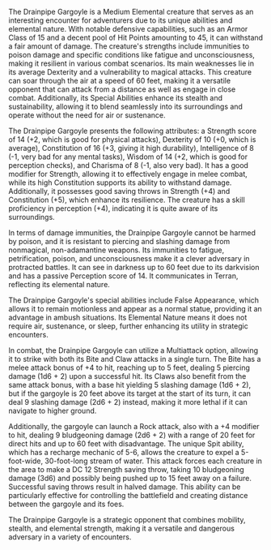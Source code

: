The Drainpipe Gargoyle is a Medium Elemental creature that serves as an interesting encounter for adventurers due to its unique abilities and elemental nature. With notable defensive capabilities, such as an Armor Class of 15 and a decent pool of Hit Points amounting to 45, it can withstand a fair amount of damage. The creature's strengths include immunities to poison damage and specific conditions like fatigue and unconsciousness, making it resilient in various combat scenarios. Its main weaknesses lie in its average Dexterity and a vulnerability to magical attacks. This creature can soar through the air at a speed of 60 feet, making it a versatile opponent that can attack from a distance as well as engage in close combat. Additionally, its Special Abilities enhance its stealth and sustainability, allowing it to blend seamlessly into its surroundings and operate without the need for air or sustenance.

The Drainpipe Gargoyle presents the following attributes: a Strength score of 14 (+2, which is good for physical attacks), Dexterity of 10 (+0, which is average), Constitution of 16 (+3, giving it high durability), Intelligence of 8 (-1, very bad for any mental tasks), Wisdom of 14 (+2, which is good for perception checks), and Charisma of 8 (-1, also very bad). It has a good modifier for Strength, allowing it to effectively engage in melee combat, while its high Constitution supports its ability to withstand damage. Additionally, it possesses good saving throws in Strength (+4) and Constitution (+5), which enhance its resilience. The creature has a skill proficiency in perception (+4), indicating it is quite aware of its surroundings. 

In terms of damage immunities, the Drainpipe Gargoyle cannot be harmed by poison, and it is resistant to piercing and slashing damage from nonmagical, non-adamantine weapons. Its immunities to fatigue, petrification, poison, and unconsciousness make it a clever adversary in protracted battles. It can see in darkness up to 60 feet due to its darkvision and has a passive Perception score of 14. It communicates in Terran, reflecting its elemental nature.

The Drainpipe Gargoyle's special abilities include False Appearance, which allows it to remain motionless and appear as a normal statue, providing it an advantage in ambush situations. Its Elemental Nature means it does not require air, sustenance, or sleep, further enhancing its utility in strategic encounters.

In combat, the Drainpipe Gargoyle can utilize a Multiattack option, allowing it to strike with both its Bite and Claw attacks in a single turn. The Bite has a melee attack bonus of +4 to hit, reaching up to 5 feet, dealing 5 piercing damage (1d6 + 2) upon a successful hit. Its Claws also benefit from the same attack bonus, with a base hit yielding 5 slashing damage (1d6 + 2), but if the gargoyle is 20 feet above its target at the start of its turn, it can deal 9 slashing damage (2d6 + 2) instead, making it more lethal if it can navigate to higher ground.

Additionally, the gargoyle can launch a Rock attack, also with a +4 modifier to hit, dealing 9 bludgeoning damage (2d6 + 2) with a range of 20 feet for direct hits and up to 60 feet with disadvantage. The unique Spit ability, which has a recharge mechanic of 5-6, allows the creature to expel a 5-foot-wide, 30-foot-long stream of water. This attack forces each creature in the area to make a DC 12 Strength saving throw, taking 10 bludgeoning damage (3d6) and possibly being pushed up to 15 feet away on a failure. Successful saving throws result in halved damage. This ability can be particularly effective for controlling the battlefield and creating distance between the gargoyle and its foes. 

The Drainpipe Gargoyle is a strategic opponent that combines mobility, stealth, and elemental strength, making it a versatile and dangerous adversary in a variety of encounters.